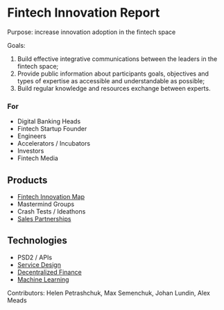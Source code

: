 # Fintech Innovation Report

Purpose: increase innovation adoption in the fintech space

Goals:

1. Build effective integrative communications between the leaders in the fintech space;
2. Provide public information about participants goals, objectives and types of expertise as accessible and understandable as possible; 
3. Build regular knowledge and resources exchange between experts.

### For

* Digital Banking Heads
* Fintech Startup Founder
* Engineers
* Accelerators / Incubators
* Investors
* Fintech Media

## Products

* [Fintech Innovation Map](https://graphcommons.com/graphs/8e845315-ed51-4437-9348-ae316c992aec)
* Mastermind Groups
* Crash Tests / Ideathons
* [Sales Partnerships](https://www.notion.so/Partnerships-ca1ea09a5f134493bac019e73ed99448)

## Technologies

* PSD2 / APIs
* [Service Design](design-thinking/)
* [Decentralized Finance](architecture-design-protocol/)
* [Machine Learning](machine-learning.md)

Contributors: Helen Petrashchuk, Max Semenchuk, Johan Lundin, Alex Meads


